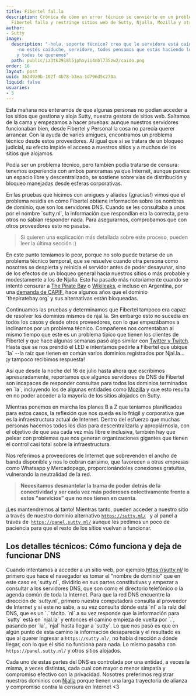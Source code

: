 ```yaml
---
title: Fibertel fal.la
description: Crónica de cómo un error técnico se convierte en un problema político.
  Fibertel falla y restringe sitios web de Sutty, Njalla, Mozilla y otros.
author:
- Sutty
image:
  description: "-hola, soporte técnico? creo que le servidore está caíde -ya me encargo
    -no estés caiduche, servidore, todes pensamos que estás haciendo lo que podés
    y todes te queremos"
  path: public/iz3tk2918l5jphxyii4nbl735zw2/caido.png
order: 16
layout: post
uuid: 36249a9b-102f-4b78-b3ea-1d796d5c270a
liquid: false
usuaries:
- 5
---
```




Esta mañana nos enteramos de que algunas personas no podían acceder a los sitios que gestiona y aloja Sutty, nuestra gestora de sitios web.  Saltamos de la cama y empezamos a hacer pruebas: aunque nuestros servidores funcionaban bien, desde Fibertel y Personal la cosa no parecía querer arrancar.  Con la ayuda de varies amigues, encontramos un problema técnico desde estos proveedores. Al igual que si se tratara de un bloqueo judicial, su efecto impide el acceso a nuestros sitios y a muchos de los sitios que alojamos. 

Podía ser un problema técnico, pero también podía tratarse de censura: tenemos experiencia con ambos panoramas ya que Internet, aunque parece un espacio libre y descentralizado, se sostiene sobre vías de distribución y bloqueo manejadas desde esferas corporativas.

En las pruebas que hicimos con amigues y aliades (¡gracias!) vimos que el problema residía en cómo Fibertel  obtiene información sobre los nombres de dominio, que son los servidores DNS.  Cuando se les consultaba a unos por el nombre \`sutty.nl\`, la información que respondían era la correcta, pero otros no sabían responder nada.  Para asegurarnos, comprobamos que con otros proveedores esto no pasaba. 

> Si quieren una explicación más detallada sobre este proceso, pueden leer la última sección :)

En este punto temíamos lo peor, porque no solo puede tratarse de un problema técnico temporal, que se resuelve cuando otra persona como nosotres se despierta y reinicia el servidor antes de poder desayunar, sino de los efectos de un bloqueo general hacia nuestros sitios o más probable y modestamente a los de Njalla.  Esto ha pasado más notoriamente cuando se intentó censurar a [The Pirate Bay](https://thepiratebay.org/) o [Wikileaks](https://wikileaks.org/), e incluso en Argentina, por una [demanda de CAPIF](https://partidopirata.com.ar/2014/07/01/una-medida-desproporcionada-e-inutil/), hace algunos años que el dominio \`thepiratebay.org\` y sus alternativas están bloqueadas.

Continuamos las pruebas y determinamos que Fibertel tampoco era capaz de resolver los dominios mismos de njal.la.  Sin embargo esto no sucedía en todos los casos y desde otros proveedores, con lo que empezábamos a inclinarnos por un problema técnico. Compañeres nos comentaban al mismo tiempo que este es un problema típico que tienen los clientes de Fibertel y que hace algunas semanas pasó algo similar con [Twitter y Twitch](https://twitter.com/xsadakoh/status/1280153932409581568).  Hasta que se nos prendió el LED e intentamos pedirle a Fibertel que ubique \`la\` --la raíz que tienen en común varios dominios registrados por Njal.la... ¡y tampoco recibimos respuesta!

Así que desde la noche del 16 de julio hasta ahora que escribimos apresuradamente, reportamos que algunos servidores de DNS de Fibertel son incapaces de responder consultas para todos los dominios terminados en \`la\`, incluyendo los de algunas entidades como [Mozilla](https://mzl.la/) y que esto resulta en no poder acceder a la mayoría de los sitios alojados en Sutty.

Mientras ponemos en marcha los planes B a Z que teníamos planificados para estos casos, la reflexión que nos queda es lo frágil y corporativa que es la infraestructura actual de Internet. Dentro del esfuerzo que muchas personas hacemos todos los días para descentralizarla y apropiárnosla, con el objetivo de que sea cada vez más libre e inclusiva, también hay que pelear con problemas que nos generan organizaciones gigantes que tienen el control casi total sobre la infraestructura.

Nos referimos a proveedores de Internet que sobrevenden el ancho de banda disponible y nos lo cobran carísimo, que favorecen a otras empresas como Whatsapp y Mercadopago, proporcionándoles conexiones gratuitas, vulnerando la neutralidad de la red. 

> **Necesitamos desmantelar la trama de poder detrás de la conectividad y ser cada vez más poderoses colectivamente frente a estos "servicios" que no nos tienen en cuenta**.

¡Les mantendremos al tanto!  Mientras tanto, pueden acceder a nuestro sitio a través de nuestro dominio alternativo [`https://sutty.ml/`](https://sutty.ml/)` ` y al panel a través de` `[`https://panel.sutty.ml/`](https://panel.sutty.ml/) aunque les pedimos un poco de paciencia para que el resto de los sitios vuelvan a funcionar.

## Los detalles técnicos: Cómo funciona y deja de funcionar DNS

Cuando intentamos a acceder a un sitio web, por ejemplo https://sutty.nl/ lo primero que hace el navegador es tomar el "nombre de dominio" que en este caso es \`sutty.nl\`, dividirlo en sus partes constitutivas y empezar a consultar a los servidores DNS, que son como el directorio telefónico o la agenda común de toda la Internet.  Para que la red DNS encuentre la dirección de \`sutty.nl\`, primero nuestra computadora consulta al proveedor de Internet y si este no sabe, a su vez consulta dónde está \`nl\` a la raíz del DNS, que es un \`.\` tácito.  \`nl\` a su vez responde que la información para \`sutty\` está en \`njal.la\` y entonces el camino empieza de vuelta por \`.\`, pasando por \`la\`, \`njal\` hasta llegar a \`sutty\`.  Lo que nos pasó es que en algún punto de esta camino la información desaparecía y el resultado es que al querer ingresar a `https://sutty.nl/`, no había dirección a dónde llegar, con lo que el sitio no funciona para nada.  Lo mismo pasaba con `https://panel.sutty.nl/` y otros sitios alojados.

Cada uno de estas partes del DNS es controlada por una entidad, a veces la misma, a veces distintas, cada cual con mayor o menor simpatía y compromiso efectivo con la privacidad.  Nosotres preferimos registrar nuestros dominios con [Njalla](https://njal.la/) porque tienen una larga trayectoria de alianza y compromiso contra la censura en Internet <3